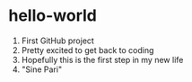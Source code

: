 # hello-world
1. First GitHub project
2. Pretty excited to get back to coding
3. Hopefully this is the first step in my new life
4. "Sine Pari"
